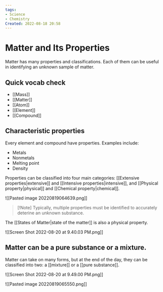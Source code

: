 ```yaml
---
tags:
- Science
- Chemistry
Created: 2022-08-18 20:58  
---
```

# Matter and Its Properties 
Matter has many properties and classifications. Each of them can be useful in identifying an unknown sample of matter.

## Quick vocab check 
- [[Mass]]
- [[Matter]]
- [[Atom]]
- [[Element]]
- [[Compound]]

## Characteristic properties 
Every element and compound have properties. Examples include: 
- Metals 
- Nonmetals 
- Melting point 
- Density 

Properties can be classified into four main categories: [[Extensive properties|extensive]] and [[Intensive properties|intensive]], and [[Physical property|physical]] and [[Chemical property|chemical]]. 

![[Pasted image 20220819064639.png]]

>[!Note] Typically, multiple properties must be identified to accurately deterine an unknown substance. 

The [[States of Matter|state of the matter]] is also a physical property.

![[Screen Shot 2022-08-20 at 9.40.03 PM.png]]

## Matter can be a pure substance or a mixture. 
Matter can take on many forms, but at the end of the day, they can be classified into two: a [[mixture]] or a [[pure substance]]. 

![[Screen Shot 2022-08-20 at 9.49.00 PM.png]]



![[Pasted image 20220819065550.png]]
